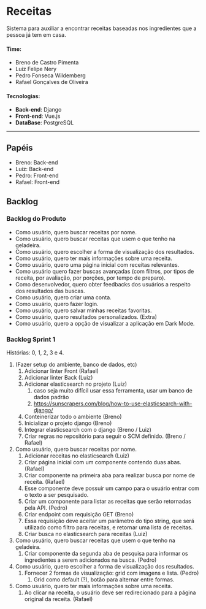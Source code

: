 # Receitas
Sistema para auxiliar a encontrar receitas baseadas nos ingredientes que a pessoa já tem em casa.

#### Time:
* Breno de Castro Pimenta
* Luiz Felipe Nery 
* Pedro Fonseca Wildemberg
* Rafael Gonçalves de Oliveira

#### Tecnologias:
* **Back-end**: Django
* **Front-end**: Vue.js
* **DataBase**: PostgreSQL

---




## Papéis

* Breno:  Back-end
* Luiz:  Back-end
* Pedro: Front-end
* Rafael: Front-end


## Backlog

### Backlog do Produto

* Como usuário, quero buscar receitas por nome.
* Como usuário, quero buscar receitas que usem o que tenho na geladeira.
* Como usuário, quero escolher a forma de visualização dos resultados.
* Como usuário, quero ter mais informações sobre uma receita.
* Como usuário, quero uma página inicial com receitas relevantes.
* Como usuário quero fazer buscas avançadas (com filtros, por tipos de receita, por avaliação, por porções, por tempo de preparo).
* Como desenvolvedor, quero obter feedbacks dos usuários a respeito dos resultados das buscas.
* Como usuário, quero criar uma conta.
* Como usuário, quero fazer login.
* Como usuário, quero salvar minhas receitas favoritas.
* Como usuário, quero resultados personalizados. (Extra)
* Como usuário, quero a opção de visualizar a aplicação em Dark Mode.


### Backlog Sprint 1

Histórias: 0, 1, 2, 3 e 4.


1. (Fazer setup do ambiente, banco de dados, etc)
    1. Adicionar linter Front (Rafael)
    2. Adicionar linter Back (Luiz)
    3. Adicionar elasticsearch no projeto (Luiz)
        1. caso seja muito difícil usar essa ferramenta, usar um banco de dados padrão
        2. https://sunscrapers.com/blog/how-to-use-elasticsearch-with-django/
    4. Conteinerizar todo o ambiente (Breno)
    5. Inicializar o projeto django (Breno)
    6. Integrar elasticsearch com o django (Breno / Luiz)
    7. Criar regras no repositório para seguir o SCM definido. (Breno / Rafael)
2. Como usuário, quero buscar receitas por nome.
    1. Adicionar receitas no elasticsearch (Luiz)
    2. Criar página inicial com um componente contendo duas abas. (Rafael)
    3. Criar componente na primeira aba para realizar busca por nome de receita. (Rafael)
    4. Esse componente deve possuir um campo para o usuário entrar com o texto a ser pesquisado.
    5. Criar um componente para listar as receitas que serão retornadas pela API. (Pedro)
    6. Criar endpoint com requisição GET (Breno)
    7. Essa requisição deve aceitar um parâmetro do tipo string, que será utilizado como filtro para receitas, e retornar uma lista de receitas.
    8. Criar busca no elasticsearch para receitas (Luiz)
3. Como usuário, quero buscar receitas que usem o que tenho na geladeira. 
    1. Criar componente da segunda aba de pesquisa para informar os ingredientes a serem adicionados na busca. (Pedro)
4. Como usuário, quero escolher a forma de visualização dos resultados. 
    1. Fornecer 2 formas de visualização: grid com imagens e lista. (Pedro)
        1. Grid como default (?), botão para alternar entre formas.
5. Como usuário, quero ter mais informações sobre uma receita.
    1. Ao clicar na receita, o usuário deve ser redirecionado para a página original da receita. (Rafael)


